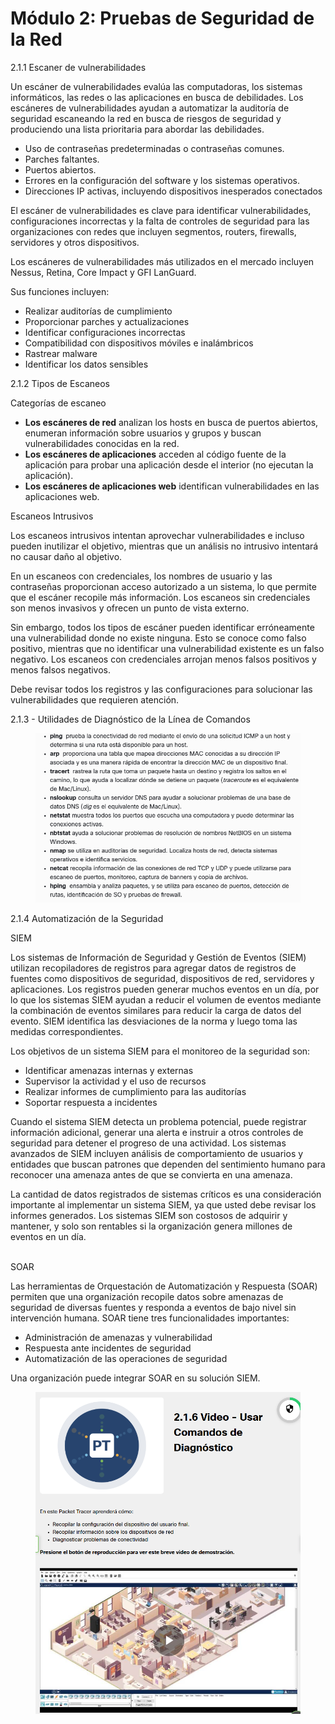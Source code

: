# Módulo 2: Pruebas de Seguridad de la Red



2.1.1 Escaner de vulnerabilidades

Un escáner de vulnerabilidades evalúa las computadoras, los sistemas informáticos, las redes o las aplicaciones en busca de debilidades. Los escáneres de vulnerabilidades ayudan a automatizar la auditoría de seguridad escaneando la red en busca de riesgos de seguridad y produciendo una lista prioritaria para abordar las debilidades.

* Uso de contraseñas predeterminadas o contraseñas comunes.
* Parches faltantes.
* Puertos abiertos.
* Errores en la configuración del software y los sistemas operativos.
* Direcciones IP activas, incluyendo dispositivos inesperados conectados

El escáner de vulnerabilidades es clave para identificar vulnerabilidades, configuraciones incorrectas y la falta de controles de seguridad para las organizaciones con redes que incluyen segmentos, routers, firewalls, servidores y otros dispositivos.

Los escáneres de vulnerabilidades más utilizados en el mercado incluyen Nessus, Retina, Core Impact y GFI LanGuard.

Sus funciones incluyen:

* Realizar auditorías de cumplimiento
* Proporcionar parches y actualizaciones
* Identificar configuraciones incorrectas
* Compatibilidad con dispositivos móviles e inalámbricos
* Rastrear malware
* Identificar los datos sensibles



2.1.2 Tipos de Escaneos

Categorías de escaneo

* **Los escáneres de red** analizan los hosts en busca de puertos abiertos, enumeran información sobre usuarios y grupos y buscan vulnerabilidades conocidas en la red.
* **Los escáneres de aplicaciones** acceden al código fuente de la aplicación para probar una aplicación desde el interior (no ejecutan la aplicación).
* **Los escáneres de aplicaciones web** identifican vulnerabilidades en las aplicaciones web.

Escaneos Intrusivos

Los escaneos intrusivos intentan aprovechar vulnerabilidades e incluso pueden inutilizar el objetivo, mientras que un análisis no intrusivo intentará no causar daño al objetivo.

En un escaneos con credenciales, los nombres de usuario y las contraseñas proporcionan acceso autorizado a un sistema, lo que permite que el escáner recopile más información. Los escaneos sin credenciales son menos invasivos y ofrecen un punto de vista externo.

Sin embargo, todos los tipos de escáner pueden identificar erróneamente una vulnerabilidad donde no existe ninguna. Esto se conoce como falso positivo, mientras que no identificar una vulnerabilidad existente es un falso negativo. Los escaneos con credenciales arrojan menos falsos positivos y menos falsos negativos.

Debe revisar todos los registros y las configuraciones para solucionar las vulnerabilidades que requieren atención.

2.1.3 - Utilidades de Diagnóstico de la Línea de Comandos

<figure><img src="../../.gitbook/assets/image.png" alt=""><figcaption></figcaption></figure>

2.1.4 Automatización de la Seguridad

SIEM

Los sistemas de Información de Seguridad y Gestión de Eventos (SIEM) utilizan recopiladores de registros para agregar datos de registros de fuentes como dispositivos de seguridad, dispositivos de red, servidores y aplicaciones. Los registros pueden generar muchos eventos en un día, por lo que los sistemas SIEM ayudan a reducir el volumen de eventos mediante la combinación de eventos similares para reducir la carga de datos del evento. SIEM identifica las desviaciones de la norma y luego toma las medidas correspondientes.

Los objetivos de un sistema SIEM para el monitoreo de la seguridad son:

* Identificar amenazas internas y externas
* Supervisor la actividad y el uso de recursos
* Realizar informes de cumplimiento para las auditorías
* Soportar respuesta a incidentes

Cuando el sistema SIEM detecta un problema potencial, puede registrar información adicional, generar una alerta e instruir a otros controles de seguridad para detener el progreso de una actividad. Los sistemas avanzados de SIEM incluyen análisis de comportamiento de usuarios y entidades que buscan patrones que dependen del sentimiento humano para reconocer una amenaza antes de que se convierta en una amenaza.

La cantidad de datos registrados de sistemas críticos es una consideración importante al implementar un sistema SIEM, ya que usted debe revisar los informes generados. Los sistemas SIEM son costosos de adquirir y mantener, y solo son rentables si la organización genera millones de eventos en un día.

\
SOAR

Las herramientas de Orquestación de Automatización y Respuesta (SOAR) permiten que una organización recopile datos sobre amenazas de seguridad de diversas fuentes y responda a eventos de bajo nivel sin intervención humana. SOAR tiene tres funcionalidades importantes:

* Administración de amenazas y vulnerabilidad
* Respuesta ante incidentes de seguridad
* Automatización de las operaciones de seguridad

Una organización puede integrar SOAR en su solución SIEM.



<figure><img src="../../.gitbook/assets/image (1).png" alt=""><figcaption></figcaption></figure>

